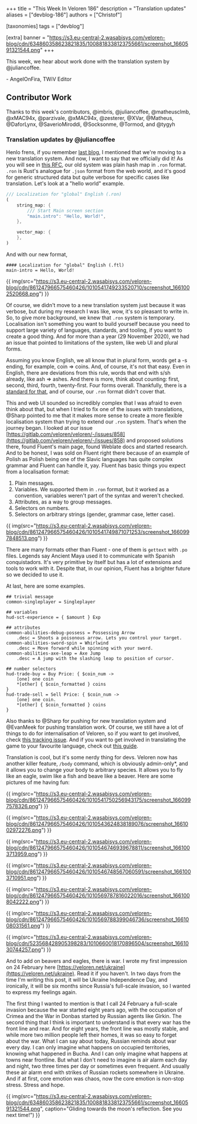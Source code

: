 +++
title = "This Week In Veloren 186"
description = "Translation updates"
aliases = ["devblog-186"]
authors = ["Christof"]

[taxonomies]
tags = ["devblog"]

[extra]
banner = "https://s3.eu-central-2.wasabisys.com/veloren-blog/cdn/634860358623821835/1008818338123755661/screenshot_1660591321544.png"
+++

This week, we hear about work done with the translation system by @juliancoffee.

\- AngelOnFira, TWiV Editor

## Contributor Work

Thanks to this week's contributors, @imbris, @juliancoffee, @matheusclmb,
@xMAC94x, @parzivale, @xMAC94x, @zesterer, @XVar, @Matheus, @DaforLynx,
@SaverioMiroddi, @Socksonme, @Tormod, and @tygyh

### Translation updates by @juliancoffee

Henlo frens, if you remember [last blog](https://veloren.net/devblog-183/), I
mentioned that we're moving to a new translation system. And now, I want to say
that we officially did it! As you will see in [this
RFC](https://gitlab.com/juliancoffee/kotygoroshko/-/blob/veloren-rfc/RFC.md),
our old system was plain hash map in `.ron` format. `.ron` is Rust's analogue for
`.json` format from the web world, and it's good for generic structured data but
quite verbose for specific cases like translation. Let's look at a "hello world"
example.

<!-- Test -->

```rs
/// Localization for "global" English (.ron)
(
    string_map: {
        /// Start Main screen section
        "main.intro": "Hello, World!",
    },

    vector_map: {
    },
)
```

And with our new format,

```fluent
#### Localization for "global" English (.ftl)
main-intro = Hello, World!
```

{{
  img(src="https://s3.eu-central-2.wasabisys.com/veloren-blog/cdn/861247966575460426/1010541749233520710/screenshot_1661002520668.png")
}}

Of course, we didn't move to a new translation system just because it was
verbose, but during my research I was like, wow, it's so pleasant to write in.
So, to give more background, we knew that `.ron` system is temporary.
Localisation isn't something you want to build yourself because you need to
support large variety of languages, standards, and tooling, if you want to
create a good thing. And for more than a year (29 November 2020), we had an
issue that pointed to limitations of the system, like web UI and plural forms.

Assuming you know English, we all know that in plural form, words get a -s
ending, for example, coin => coins. And, of course, it's not that easy. Even in
English, there are deviations from this rule, words that end with s/sh already,
like ash => ashes. And there is more, think about counting: first, second,
third, fourth, twenty-first. Four forms overall. Thankfully, there is a
[standard for
that](https://unicode-org.github.io/cldr-staging/charts/38/supplemental/language_plural_rules.html),
and of course, our `.ron` format didn't cover that.

This and web UI sounded so incredibly complex that I was afraid to even think
about that, but when I tried to fix one of the issues with translations, @Sharp
pointed to me that it makes more sense to create a more flexible localisation
system than trying to extend our `.ron` system. That's when the journey began. I
looked at our issue
[https://gitlab.com/veloren/veloren/-/issues/858](https://gitlab.com/veloren/veloren/-/issues/858)
and proposed solutions there, found Fluent's main page, found Weblate docs and
started research. And to be honest, I was sold on Fluent right there because of
an example of Polish as Polish being one of the Slavic languages has quite
complex grammar and Fluent can handle it, yay. Fluent has basic things you
expect from a localisation format:

1) Plain messages.
2) Variables. We supported them in `.ron` format, but it worked as a convention,
   variables weren't part of the syntax and weren't checked.
3) Attributes, as a way to group messages.
4) Selectors on numbers.
5) Selectors on arbitrary strings (gender, grammar case, letter case).

{{
  img(src="https://s3.eu-central-2.wasabisys.com/veloren-blog/cdn/861247966575460426/1010541749871071253/screenshot_1660997848513.png")
}}

There are many formats other than Fluent - one of them is `gettext` with `.po`
files. Legends say Ancient Maya used it to communicate with Spanish
conquistadors. It's very primitive by itself but has a lot of extensions and
tools to work with it. Despite that, in our opinion, Fluent has a brighter future
so we decided to use it.

At last, here are some examples.

```fluent
## trivial message
common-singleplayer = Singleplayer

## variables
hud-sct-experience = { $amount } Exp

## attributes
common-abilities-debug-possess = Possessing Arrow
    .desc = Shoots a poisonous arrow. Lets you control your target.
common-abilities-sword-spin = Whirlwind
    .desc = Move forward while spinning with your sword.
common-abilities-axe-leap = Axe Jump
    .desc = A jump with the slashing leap to position of cursor.

## number selectors
hud-trade-buy = Buy Price: { $coin_num ->
    [one] one coin
    *[other] { $coin_formatted } coins
}
hud-trade-sell = Sell Price: { $coin_num ->
    [one] one coin.
    *[other] { $coin_formatted } coins
}
```

Also thanks to @Sharp for pushing for new translation system and @EvanMeek for
pushing translation work. Of course, we still have a lot of things to do for
internalisation of Veloren, so if you want to get involved, check [this tracking
issue](https://gitlab.com/veloren/veloren/-/issues/1582). And if you want to get
involved in translating the game to your favourite language, check out [this
guide](https://book.veloren.net/contributors/translators/game.html).

Translation is cool, but it's some nerdy thing for devs. Veloren now has another
killer feature, `/body` command, which is obviously admin-only*, and it allows
you to change your body to arbitrary species. It allows you to fly like an
eagle, swim like a fish and beave like a beaver. Here are some pictures of me
having fun:

{{
  img(src="https://s3.eu-central-2.wasabisys.com/veloren-blog/cdn/861247966575460426/1010541750256943175/screenshot_1660997578326.png")
}}

{{
  img(src="https://s3.eu-central-2.wasabisys.com/veloren-blog/cdn/861247966575460426/1010543624838189076/screenshot_1661002972276.png")
}}

{{
  img(src="https://s3.eu-central-2.wasabisys.com/veloren-blog/cdn/861247966575460426/1010546746939678811/screenshot_1661003713959.png")
}}

{{
  img(src="https://s3.eu-central-2.wasabisys.com/veloren-blog/cdn/861247966575460426/1010546748567060591/screenshot_1661003710951.png")
}}

{{
  img(src="https://s3.eu-central-2.wasabisys.com/veloren-blog/cdn/861247966575460426/1010569787816022016/screenshot_1661008042222.png")
}}

{{
  img(src="https://s3.eu-central-2.wasabisys.com/veloren-blog/cdn/861247966575460426/1010569788399046736/screenshot_1661008031561.png")
}}

{{
  img(src="https://s3.eu-central-2.wasabisys.com/veloren-blog/cdn/523568428905398283/1010660018170896504/screenshot_1661030744257.png")
}}

And to add on beavers and eagles, there is war. I wrote my first impression on
24 February here [https://veloren.net/ukraine](https://veloren.net/ukraine).
Read it if you haven't. In two days from the time I'm writing this post, it will
be Ukraine Independence Day, and ironically, it will be six months since
Russia's full-scale invasion, so I wanted to express my feelings again.

The first thing I wanted to mention is that I call 24 February a full-scale
invasion because the war started eight years ago, with the occupation of Crimea
and the War in Donbas started by Russian agents like Girkin. The second thing
that I think is important to understand is that every war has the front line and
rear. And for eight years, the front line was mostly stable, and while more two
million people left their homes, it was so easy to forget about the war. What I
can say about today, Russian reminds about war every day. I can only imagine
what happens on occupied territories, knowing what happened in Bucha. And I can
only imagine what happens at towns near frontline. But what I don't need to
imagine is air alarm each day and night, two three times per day or sometimes
even frequent. And usually these air alarm end with strikes of Russian rockets
somewhere in Ukraine. And if at first, core emotion was chaos, now the core
emotion is non-stop stress. Stress and hope.

{{
  img(src="https://s3.eu-central-2.wasabisys.com/veloren-blog/cdn/634860358623821835/1008818338123755661/screenshot_1660591321544.png",
  caption="Gliding towards the moon's reflection. See you next time!")
}}

